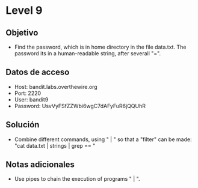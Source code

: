 # Level 9

## Objetivo
- Find the password, which is in home directory in the file data.txt. The password its in a human-readable string, after severall "=".

## Datos de acceso
- Host: bandit.labs.overthewire.org
- Port: 2220
- User: bandit9
- Password: UsvVyFSfZZWbi6wgC7dAFyFuR6jQQUhR

## Solución
- Combine different commands, using " | " so that a "filter" can be made: "cat data.txt | strings | grep == "

## Notas adicionales
- Use pipes to chain the execution of programs " | ".